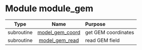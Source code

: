 # Module module_gem

| Type | Name | Purpose |
| :--: | :--: | :---------- |
| subroutine | [model_gem_coord](https://github.com/benjaminmenetrier/bump/tree/master/src/module_gem.F90#L27) | get GEM coordinates |
| subroutine | [model_gem_read](https://github.com/benjaminmenetrier/bump/tree/master/src/module_gem.F90#L133) | read GEM field |
